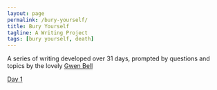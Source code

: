 ```yaml
---
layout: page
permalink: /bury-yourself/
title: Bury Yourself
tagline: A Writing Project
tags: [bury yourself, death]
---
```


A series of writing developed over 31 days, prompted by questions and topics by the lovely [Gwen Bell](http://www.gwenbell.com "Gwen Bell")
<br>

[Day 1](http://www.foursides.ca/bury-yourself-day-1)